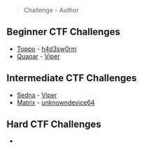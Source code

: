 > Challenge - Author

## Beginner CTF Challenges
 - [Toppo]  - [h4d3sw0rm]
 - [Quaoar] - [Viper]
 
## Intermediate CTF Challenges
 - [Sedna] - [Viper]
 - [Matrix] - [unknowndevice64]
## Hard CTF Challenges
 - 
 
 [Toppo]: <https://github.com/kieran-walker-0/ctf-walkthroughs/blob/master/Beginner/Toppo.md>
 [Quaoar]: <https://github.com/kieran-walker-0/ctf-walkthroughs/blob/master/Beginner/Quaoar.md>
 [Sedna]: <https://github.com/kieran-walker-0/ctf-walkthroughs/blob/master/Intermediate/Sedna.md>
 [Matrix]: <https://github.com/kieran-walker-0/ctf-walkthroughs/blob/master/Intermediate/Matrix.md>
 [h4d3sw0rm]: <https://twitter.com/h4d3sw0rm>
 [Viper]: <https://twitter.com/ViperBlackSkull>
 [unknowndevice64]: <https://twitter.com/unknowndevice64>
